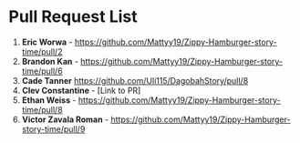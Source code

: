 # Pull Request List

1. **Eric Worwa** - https://github.com/Mattyy19/Zippy-Hamburger-story-time/pull/2
2. **Brandon Kan** - https://github.com/Mattyy19/Zippy-Hamburger-story-time/pull/6
3. **Cade Tanner** https://github.com/Uli115/DagobahStory/pull/8 
4. **Clev Constantine** - [Link to PR]
5. **Ethan Weiss** - https://github.com/Mattyy19/Zippy-Hamburger-story-time/pull/8
6. **Victor Zavala Roman** - https://github.com/Mattyy19/Zippy-Hamburger-story-time/pull/9
